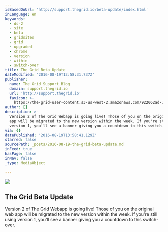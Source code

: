 ```yaml
---
isBasedOnUrl: 'http://support.thegrid.io/beta-update/index.html'
inLanguage: en
keywords:
  - ds-2
  - site
  - beta
  - gridsites
  - grid
  - upgraded
  - chrome
  - version
  - within
  - switch-over
title: The Grid Beta Update
dateModified: '2016-08-19T13:58:31.737Z'
publisher:
  name: The Grid Support Blog
  domain: support.thegrid.io
  url: 'http://support.thegrid.io'
  favicon: >-
    https://the-grid-user-content.s3-us-west-2.amazonaws.com/922062ad-706e-46f7-972a-3c3746548872.png
author: []
description: >-
  Version 2 of The Grid Webapp is going live! Those of you on the original web
  app will be migrated to the new version within the week. If you're still using
  version 1, you'll see a banner giving you a countdown to this switch-over.
via: {}
datePublished: '2016-08-19T13:58:41.129Z'
starred: false
sourcePath: _posts/2016-08-19-the-grid-beta-update.md
inFeed: true
hasPage: false
inNav: false
_type: MediaObject

---
```

<article style=""><img src="https://s3-us-west-2.amazonaws.com/the-grid-img/p/ef787a15bf9897d30b04f3d3f48ebe29999bba32.jpg" /><h1>The Grid Beta Update</h1><p>Version 2 of The Grid Webapp is going live! Those of you on the original web app will be migrated to the new version within the week. If you're still using version 1, you'll see a banner giving you a countdown to this switch-over.</p></article>